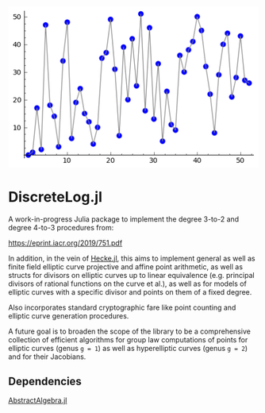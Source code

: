 <p align="center">
    <img src="./docs/src/assets/logo.png" alt="DiscreteLog.jl" />
    </p>

# DiscreteLog.jl

A work-in-progress Julia package to implement the degree 3-to-2 and 
degree 4-to-3 procedures from:

https://eprint.iacr.org/2019/751.pdf

In addition, in the vein of [Hecke.jl](https://github.com/thofma/Hecke.jl), 
this aims to implement general as well as finite field 
elliptic curve projective and affine point arithmetic, as well as 
structs for divisors on elliptic curves up to linear equivalence (e.g. principal divisors of rational functions on the curve et al.), as well as 
for models of elliptic curves with a specific divisor and points on them of a 
fixed degree.

Also incorporates standard cryptographic fare like point counting and elliptic curve 
generation procedures.

A future goal is to broaden the scope of the library to be a comprehensive 
collection of efficient algorithms for group law computations of points
for elliptic curves (genus `g = 1`) as well as hyperelliptic curves (genus `g = 2`)
and for their Jacobians.

## Dependencies
[AbstractAlgebra.jl](https://github.com/wbhart/AbstractAlgebra.jl)
